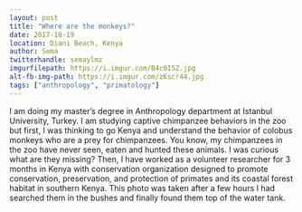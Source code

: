 ```yaml
---
layout: post
title: "Where are the monkeys?"
date: 2017-10-19
location: Diani Beach, Kenya
author: Sema
twitterhandle: semaylmz
imgurfilepath: https://i.imgur.com/B4c0I5Z.jpg
alt-fb-img-path: https://i.imgur.com/zKscr44.jpg
tags: ["anthropology", "primatology"]
---
```

	
	
	
I am doing my master’s degree in Anthropology department at Istanbul University, Turkey. I am studying captive chimpanzee behaviors in the zoo but first, I was thinking to go Kenya and understand the behavior of colobus monkeys who are a prey for chimpanzees. You know, my chimpanzees in the zoo have never seen, eaten and hunted these animals. I was curious what are they missing? Then, I have worked as a volunteer researcher for 3 months in Kenya with conservation organization designed to promote conservation, preservation, and protection of primates and its coastal forest habitat in southern Kenya. This photo was taken after a few hours I had searched them in the bushes and finally found them top of the water tank. 